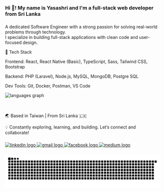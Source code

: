 <h3 align="left">Hi 👋! My name is Yasashri and I'm a full-stack web developer from Sri Lanka</h3>

###


###

<div align="left">
  <p>A dedicated Software Engineer with a strong passion for solving real-world problems through technology. <br>
    I specialize in building full-stack applications with clean code and user-focused design.

🔧 Tech Stack

Frontend: React, React Native (Basic), TypeScript, Sass, Tailwind CSS, Bootstrap

Backend: PHP (Laravel), Node.js, MySQL, MongoDB, Postgre SQL

Dev Tools: Git, Docker, Postman, VS Code
<br>

<div align="left">
  <img src="https://github-readme-stats.vercel.app/api/top-langs?username=Yasashri&locale=en&hide_title=false&layout=compact&card_width=320&langs_count=5&theme=dracula&hide_border=false" height="150" alt="languages graph"  />
</div>

<br>
<br>

🌏 Based in Taiwan | From Sri Lanka 🇱🇰

💡 Constantly exploring, learning, and building. Let’s connect and collaborate!</p>
</div>

###

<div align="left">
  <a href="https://www.linkedin.com/in/yasashri/" target="_blank">
    <img src="https://img.shields.io/static/v1?message=LinkedIn&logo=linkedin&label=&color=0077B5&logoColor=white&labelColor=&style=for-the-badge" height="35" alt="linkedin logo"  />
  </a>
  <a href="ymedagedara@gmail.com" target="_blank">
    <img src="https://img.shields.io/static/v1?message=Gmail&logo=gmail&label=&color=D14836&logoColor=white&labelColor=&style=for-the-badge" height="35" alt="gmail logo"  />
  </a>
  <a href="https://web.facebook.com/yasashri" target="_blank">
    <img src="https://img.shields.io/static/v1?message=Facebook&logo=facebook&label=&color=1877F2&logoColor=white&labelColor=&style=for-the-badge" height="35" alt="facebook logo"  />
  </a>
  <a href="https://medium.com/@ymedagedara" target="_blank">
    <img src="https://img.shields.io/static/v1?message=Medium&logo=medium&label=&color=12100E&logoColor=white&labelColor=&style=for-the-badge" height="35" alt="medium logo"  />
  </a>
</div>

###

<picture>
  <source media="(prefers-color-scheme: dark)" srcset="https://raw.githubusercontent.com/Yasashri/Yasashri/output/github-snake-dark.svg" />
  <source media="(prefers-color-scheme: light)" srcset="https://raw.githubusercontent.com/Yasashri/Yasashri/output/github-snake.svg" />
  <img alt="github-snake" src="https://raw.githubusercontent.com/Yasashri/Yasashri/output/github-snake.svg" />
</picture>

